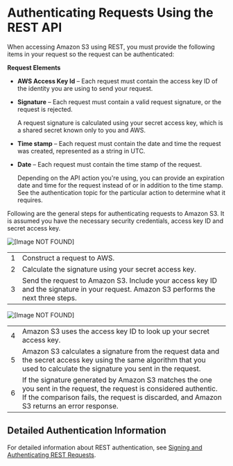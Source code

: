 # Authenticating Requests Using the REST API<a name="S3_Authentication2"></a>

When accessing Amazon S3 using REST, you must provide the following items in your request so the request can be authenticated: 

**Request Elements**
+ **AWS Access Key Id** – Each request must contain the access key ID of the identity you are using to send your request\. 
+ **Signature** – Each request must contain a valid request signature, or the request is rejected\. 

  A request signature is calculated using your secret access key, which is a shared secret known only to you and AWS\.
+ **Time stamp** – Each request must contain the date and time the request was created, represented as a string in UTC\. 
+ **Date** – Each request must contain the time stamp of the request\. 

  Depending on the API action you're using, you can provide an expiration date and time for the request instead of or in addition to the time stamp\. See the authentication topic for the particular action to determine what it requires\.

Following are the general steps for authenticating requests to Amazon S3\. It is assumed you have the necessary security credentials, access key ID and secret access key\. 

![\[Image NOT FOUND\]](http://docs.aws.amazon.com/AmazonS3/latest/dev/images/HMACAuthProcess_You.png)


|  |  | 
| --- |--- |
|  1  |  Construct a request to AWS\.  | 
|  2  |  Calculate the signature using your secret access key\.  | 
|  3  |  Send the request to Amazon S3\. Include your access key ID and the signature in your request\. Amazon S3 performs the next three steps\.  | 

![\[Image NOT FOUND\]](http://docs.aws.amazon.com/AmazonS3/latest/dev/images/HMACAuthProcess_AWS.png)


|  |  | 
| --- |--- |
|  4  |  Amazon S3 uses the access key ID to look up your secret access key\.  | 
|  5  |  Amazon S3 calculates a signature from the request data and the secret access key using the same algorithm that you used to calculate the signature you sent in the request\.  | 
|  6  |  If the signature generated by Amazon S3 matches the one you sent in the request, the request is considered authentic\. If the comparison fails, the request is discarded, and Amazon S3 returns an error response\.  | 

## Detailed Authentication Information<a name="S3_Authentication_DetailedAuthentication"></a>

For detailed information about REST authentication, see [Signing and Authenticating REST Requests](RESTAuthentication.md)\.